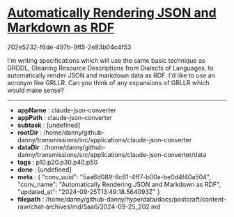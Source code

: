 # [Automatically Rendering JSON and Markdown as RDF](https://claude.ai/chat/5aa6d089-8c61-4ff7-b00a-be0d4f40a504)

202e5232-f6de-497b-9ff5-2e83b04c4f53

I'm writing specifications which will use the same basic technique as GRDDL, Gleaning Resource Descriptions from Dialects of Languages, to automatically render JSON and markdown data as RDF. I'd like to use an acronym like GRLLR. Can you think of any expansions of GRLLR which would make sense?

---

* **appName** : claude-json-converter
* **appPath** : claude-json-converter
* **subtask** : [undefined]
* **rootDir** : /home/danny/github-danny/transmissions/src/applications/claude-json-converter
* **dataDir** : /home/danny/github-danny/transmissions/src/applications/claude-json-converter/data
* **tags** : p10.p20.p30.p40.p50
* **done** : [undefined]
* **meta** : {
  "conv_uuid": "5aa6d089-8c61-4ff7-b00a-be0d4f40a504",
  "conv_name": "Automatically Rendering JSON and Markdown as RDF",
  "updated_at": "2024-09-25T13:49:18.564093Z"
}
* **filepath** : /home/danny/github-danny/hyperdata/docs/postcraft/content-raw/chat-archives/md/5aa6/2024-09-25_202.md